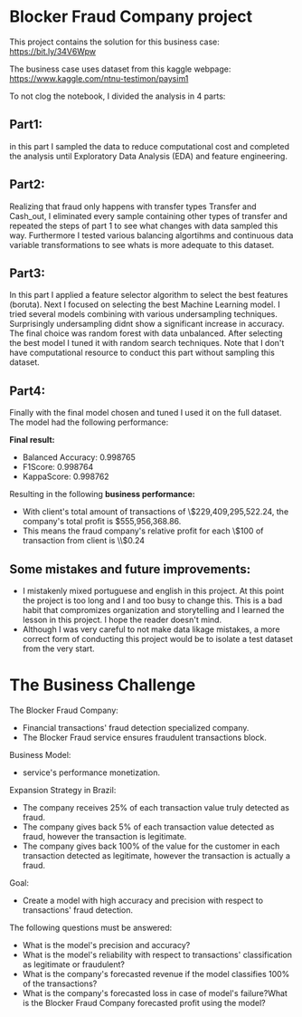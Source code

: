 # Blocker Fraud Company project

This project contains the solution for this business case: https://bit.ly/34V6Wpw

The business case uses dataset from this kaggle webpage: https://www.kaggle.com/ntnu-testimon/paysim1

To not clog the notebook, I divided the analysis in 4 parts:

## Part1:
in this part I sampled the data to reduce computational cost and completed the analysis until Exploratory Data Analysis (EDA) and feature engineering. 
## Part2:
Realizing that fraud only happens with transfer types Transfer and Cash_out, I eliminated every sample containing other types of transfer and repeated the steps of part 1 to see what changes with data sampled this way. Furthermore I tested various balancing algortihms and continuous data variable transformations to see whats is more adequate to this dataset. 
## Part3:
In this part I applied a feature selector algorithm to select the best features (boruta). Next I focused on selecting the best Machine Learning model. I tried several models combining with various undersampling techniques. Surprisingly undersampling didnt show a significant increase in accuracy. The final choice was random forest with data unbalanced. After selecting the best model I tuned it with random search techniques. Note that I don't have computational resource to conduct this part without sampling this dataset.
## Part4:
Finally with the final model chosen and tuned I used it on the full dataset. The model had the following performance:

**Final result:**
* Balanced Accuracy: 0.998765
* F1Score: 0.998764
* KappaScore: 0.998762

Resulting in the following **business performance:**

* With client's total amount of transactions of \\$229,409,295,522.24, the company's total profit is $555,956,368.86.
* This means the fraud company's relative profit for each \\$100 of transaction from client is \\$0.24

## Some mistakes and future improvements:
* I mistakenly mixed portuguese and english in this project. At this point the project is too long and I and too busy to change this. This is a bad habit that compromizes organization and storytelling and I learned the lesson in this project. I hope the reader doesn't mind.
* Although I was very careful to not make data likage mistakes, a more correct form of conducting this project would be to isolate a test dataset from the very start.

# The Business Challenge
The Blocker Fraud Company: 
* Financial transactions' fraud detection specialized company. 
* The Blocker Fraud service ensures fraudulent transactions block.

Business Model: 
* service's performance monetization.

Expansion Strategy in Brazil:
* The company receives 25% of each transaction value truly detected as fraud.
* The company gives back 5% of each transaction value detected as fraud, however the transaction is legitimate.
* The company gives back 100% of the value for the customer in each transaction detected as legitimate, however the transaction is actually a fraud.

Goal:

* Create a model with high accuracy and precision with respect to transactions' fraud detection.

The following questions must be answered:

* What is the model's precision and accuracy?
* What is the model's reliability with respect to transactions' classification as legitimate or fraudulent?
* What is the company's forecasted revenue if the model classifies 100% of the transactions?
* What is the company's forecasted loss in case of model's failure?What is the Blocker Fraud Company forecasted profit using the model?
